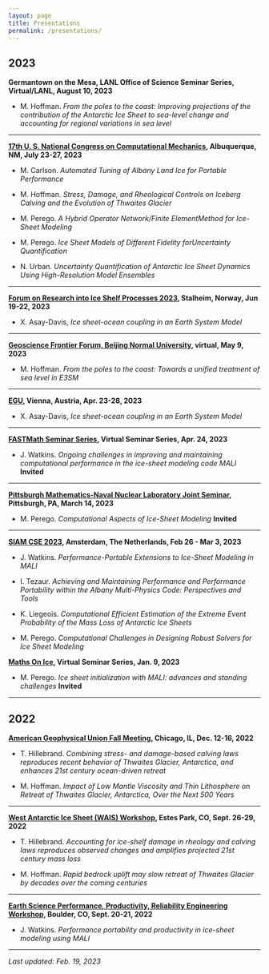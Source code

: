```yaml
---
layout: page
title: Presentations
permalink: /presentations/
---
```


## 2023

**Germantown on the Mesa, LANL Office of Science Seminar Series, Virtual/LANL, August 10, 2023**

* M. Hoffman. *From the poles to the coast: Improving projections of the contribution of the Antarctic Ice Sheet to sea-level change and accounting for regional variations in sea level*

---

**[17th U. S. National Congress on Computational Mechanics](https://17.usnccm.org/), Albuquerque, NM, July 23-27, 2023**

* M. Carlson. *Automated Tuning of Albany Land Ice for Portable Performance*

* M. Hoffman. *Stress, Damage, and Rheological Controls on Iceberg Calving and the Evolution of Thwaites Glacier*

* M. Perego. *A Hybrid Operator Network/Finite ElementMethod for Ice-Sheet Modeling*

* M. Perego. *Ice Sheet Models of Different Fidelity forUncertainty Quantification*

* N. Urban. *Uncertainty Quantification of Antarctic Ice Sheet Dynamics Using High-Resolution Model Ensembles*

---

**[Forum on Research into Ice Shelf Processes 2023](https://www.igsoc.org/event/36th-forum-for-research-into-ice-shelf-processes-frisp-2023), Stalheim, Norway, Jun 19-22, 2023**

* X. Asay-Davis, *Ice sheet-ocean coupling in an Earth System Model*

---

**[Geoscience Frontier Forum, Beijing Normal University](https://www.scimagojr.com/journalsearch.php?q=19700182749&tip=sid), virtual, May 9, 2023**

* M. Hoffman. *From the poles to the coast: Towards a unified treatment of sea level in E3SM*

---

**[EGU](https://www.egu23.eu/), Vienna, Austria, Apr. 23-28, 2023**

* X. Asay-Davis, *Ice sheet-ocean coupling in an Earth System Model*

---

**[FASTMath Seminar Series](https://www.scidac5-fastmath.lbl.gov/fastmath-seminar-series), Virtual Seminar Series, Apr. 24, 2023**

* J. Watkins. *Ongoing challenges in improving and maintaining computational performance in the ice-sheet modeling code MALI* **Invited**

---

**[Pittsburgh Mathematics-Naval Nuclear Laboratory Joint Seminar](https://www.mathematics.pitt.edu/newsletter/spring2023/computational-mathematics-naval-nuclear-laboratory), Pittsburgh, PA, March 14, 2023**

* M. Perego. *Computational Aspects of Ice-Sheet Modeling* **Invited**

---

**[SIAM CSE 2023](https://www.siam.org/conferences/cm/conference/cse23), Amsterdam, The Netherlands, Feb 26 - Mar 3, 2023**

* J. Watkins. *Performance-Portable Extensions to Ice-Sheet Modeling in MALI*

* I. Tezaur. *Achieving and Maintaining Performance and Performance Portability within the Albany Multi-Physics Code: Perspectives and Tools*

* K. Liegeois. *Computational Efficient Estimation of the Extreme Event Probability of the Mass Loss of Antarctic Ice Sheets* 

* M. Perego. *Computational Challenges in Designing Robust Solvers for Ice Sheet Modeling* 

**[Maths On Ice](https://twitter.com/icemaths), Virtual Seminar Series, Jan. 9, 2023**

* M. Perego. *Ice sheet initialization with MALI: advances and standing challenges* **Invited**

---

## 2022

**[American Geophysical Union Fall Meeting](https://www.agu.org/Fall-Meeting-2022), Chicago, IL, Dec. 12-16, 2022**

* T. Hillebrand. *Combining stress- and damage-based calving laws reproduces recent behavior of Thwaites Glacier, Antarctica, and enhances 21st century ocean-driven retreat*

* M. Hoffman. *Impact of Low Mantle Viscosity and Thin Lithosphere on Retreat of Thwaites Glacier, Antarctica, Over the Next 500 Years*

---

**[West Antarctic Ice Sheet (WAIS) Workshop](https://www.waisworkshop.org/2022-wais-workshop), Estes Park, CO, Sept. 26-29, 2022**

* T. Hillebrand. *Accounting for ice-shelf damage in rheology and calving laws reproduces observed changes and amplifies projected 21st century mass loss*

* M. Hoffman. *Rapid bedrock uplift may slow retreat of Thwaites Glacier by decades over the coming centuries*

---

**[Earth Science Performance, Productivity, Reliability Engineering Workshop](https://www2.cisl.ucar.edu/events/esppre-workshop), Boulder, CO, Sept. 20-21, 2022**

* J. Watkins. *Performance portability and productivity in ice-sheet modeling using MALI*

---

*Last updated: Feb. 19, 2023*


